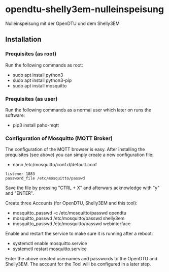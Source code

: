 # opendtu-shelly3em-nulleinspeisung
Nulleinspeisung mit der OpenDTU und dem Shelly3EM

## Installation

### Prequisites (as root)
Run the following commands as root:
- sudo apt install python3
- sudo apt install python3-pip
- sudo apt install mosquitto

### Prequisites (as user)
Run the following commands as a normal user which later on runs the software:
- pip3 install paho-mqtt

### Configuration of Mosquitto (MQTT Broker)
The configuration of the MQTT browser is easy. After installing the prequisites (see above) you can simply create a new configuration file:
- nano /etc/mosquitto/conf.d/default.conf

```
listener 1883
password_file /etc/mosquitto/passwd
```

Save the file by pressing "CTRL + X" and afterwars acknowledge with "y" and "ENTER".

Create three Accounts (for OpenDTU, Shelly3EM and this tool):

- mosquitto_passwd -c /etc/mosquitto/passwd opendtu
- mosquitto_passwd /etc/mosquitto/passwd shelly3em
- mosquitto_passwd /etc/mosquitto/passwd webinterface

Enable and restart the service to make sure it is running after a reboot:

- systemctl enable mosquitto.service
- systemctl restart mosquitto.service

Enter the above created usernames and passwords to the OpenDTU and Shelly3EM. The account for the Tool will be configured in a later step.